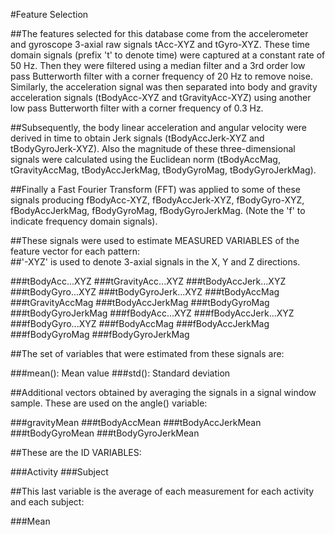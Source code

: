 #Feature Selection 

##The features selected for this database come from the accelerometer and gyroscope 3-axial raw signals tAcc-XYZ and tGyro-XYZ. These time domain signals (prefix 't' to denote time) were captured at a constant rate of 50 Hz. Then they were filtered using a median filter and a 3rd order low pass Butterworth filter with a corner frequency of 20 Hz to remove noise. Similarly, the acceleration signal was then separated into body and gravity acceleration signals (tBodyAcc-XYZ and tGravityAcc-XYZ) using another low pass Butterworth filter with a corner frequency of 0.3 Hz. 

##Subsequently, the body linear acceleration and angular velocity were derived in time to obtain Jerk signals (tBodyAccJerk-XYZ and tBodyGyroJerk-XYZ). Also the magnitude of these three-dimensional signals were calculated using the Euclidean norm (tBodyAccMag, tGravityAccMag, tBodyAccJerkMag, tBodyGyroMag, tBodyGyroJerkMag). 

##Finally a Fast Fourier Transform (FFT) was applied to some of these signals producing fBodyAcc-XYZ, fBodyAccJerk-XYZ, fBodyGyro-XYZ, fBodyAccJerkMag, fBodyGyroMag, fBodyGyroJerkMag. (Note the 'f' to indicate frequency domain signals). 

##These signals were used to estimate MEASURED VARIABLES of the feature vector for each pattern:  
##'-XYZ' is used to denote 3-axial signals in the X, Y and Z directions.

###tBodyAcc...XYZ
###tGravityAcc...XYZ
###tBodyAccJerk...XYZ
###tBodyGyro...XYZ
###tBodyGyroJerk...XYZ
###tBodyAccMag
###tGravityAccMag
###tBodyAccJerkMag
###tBodyGyroMag
###tBodyGyroJerkMag
###fBodyAcc...XYZ
###fBodyAccJerk...XYZ
###fBodyGyro...XYZ
###fBodyAccMag
###fBodyAccJerkMag
###fBodyGyroMag
###fBodyGyroJerkMag

##The set of variables that were estimated from these signals are: 

###mean(): Mean value
###std(): Standard deviation

##Additional vectors obtained by averaging the signals in a signal window sample. These are used on the angle() variable:

###gravityMean
###tBodyAccMean
###tBodyAccJerkMean
###tBodyGyroMean
###tBodyGyroJerkMean

##These are the ID VARIABLES:

###Activity
###Subject

##This last variable is the average of each measurement for each activity and each subject:

###Mean